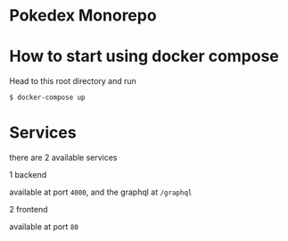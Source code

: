 # Pokedex Monorepo

# How to start using docker compose

Head to this root directory and run

```
$ docker-compose up
```

# Services

there are 2 available services

1 backend

available at port `4000`, and the graphql at `/graphql`

2 frontend

available at port `80`
